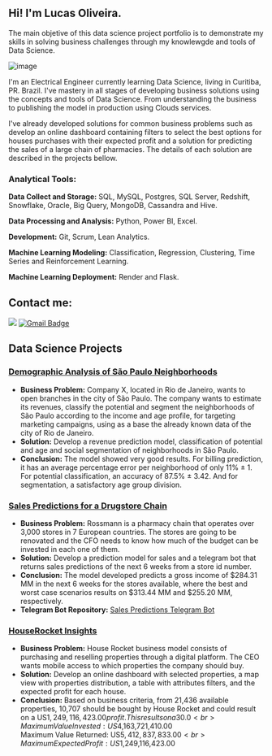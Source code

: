 ## Hi! I'm Lucas Oliveira.
The main objetive of this data science project portfolio is to demonstrate my skills in solving business challenges through my knowlewgde and tools of Data Science.

![image](https://user-images.githubusercontent.com/102837116/210411085-2a630185-a46c-46c1-81c7-88764b5d8c9a.png)

I'm an Electrical Engineer currently learning Data Science, living in Curitiba, PR. Brazil. I've mastery in all stages of developing business solutions using the concepts and tools of Data Science. From understanding the business to publishing the model in production using Clouds services.

I've already developed solutions for common business problems such as develop an online dashboard containing filters to select the best options for houses purchases with their expected profit and a solution for predicting the sales of a large chain of pharmacies.
The details of each solution are described in the projects bellow.

### Analytical Tools:
**Data Collect and Storage:** SQL, MySQL, Postgres, SQL Server, Redshift, Snowflake, Oracle, Big Query, MongoDB, Cassandra and Hive.

**Data Processing and Analysis:** Python, Power BI, Excel.

**Development:** Git, Scrum, Lean Analytics.

**Machine Learning Modeling:** Classification, Regression, Clustering, Time Series and Reinforcement Learning.

**Machine Learning Deployment:** Render and Flask.

## Contact me:
[<img src="https://img.shields.io/badge/linkedin-%230077B5.svg?&style=for-the-badge&logo=linkedin&logoColor=white" />](https://www.linkedin.com/in/lucas-oliveira-zng/)
[![Gmail Badge](https://img.shields.io/badge/Gmail-D14836?style=for-the-badge&logo=gmail&logoColor=white&link=mailto:lucasoliveira194@gmail.com)](mailto:lucasoliveira194@gmail.com)

## Data Science Projects

### [Demographic Analysis of São Paulo Neighborhoods](https://github.com/LucasZng/Geofusion)
* **Business Problem:** Company X, located in Rio de Janeiro, wants to open branches in the city of São Paulo. The company wants to estimate its revenues, classify the potential and segment the neighborhoods of São Paulo according to the income and age profile, for targeting marketing campaigns, using as a base the already known data of the city of Rio de Janeiro.
* **Solution:** Develop a revenue prediction model, classification of potential and age and social segmentation of neighborhoods in São Paulo.
* **Conclusion:** The model showed very good results. For billing prediction, it has an average percentage error per neighborhood of only 11% ± 1. For potential classification, an accuracy of 87.5% ± 3.42. And for segmentation, a satisfactory age group division.

### [Sales Predictions for a Drugstore Chain](https://github.com/LucasZng/Rossmann_Sales_Predict)
* **Business Problem:** Rossmann is a pharmacy chain that operates over 3,000 stores in 7 European countries. The stores are going to be renovated and the CFO needs to know how much of the budget can be invested in each one of them.
* **Solution:** Develop a prediction model for sales and a telegram bot that returns sales predictions of the next 6 weeks from a store id number.
* **Conclusion:** The model developed predicts a gross income of $284.31 MM in the next 6 weeks for the stores available, where the best and worst case scenarios results on $313.44 MM and $255.20 MM, respectively. 
* **Telegram Bot Repository:** [Sales Predictions Telegram Bot](https://github.com/LucasZng/Rossmann_Bot)

### [HouseRocket Insights](https://github.com/LucasZng/HouseRocket_Data_Analysis)
* **Business Problem:** House Rocket business model consists of purchasing and reselling properties through a digital platform. The CEO wants mobile access to which properties the company should buy.
* **Solution:** Develop an online dashboard with selected properties, a map view with properties distribution, a table with attributes filters, and the expected profit for each house.
* **Conclusion:** Based on business criteria, from 21,436 available properties, 10,707 should be bought by House Rocket and could result on a US$1,249,116,423.00 profit. This results on a 30.0 % gross revenue.
<br>Maximum Value Invested: US$4,163,721,410.00<br>
Maximum Value Returned: US$5,412,837,833.00<br>
Maximum Expected Profit: US$1,249,116,423.00<br>
